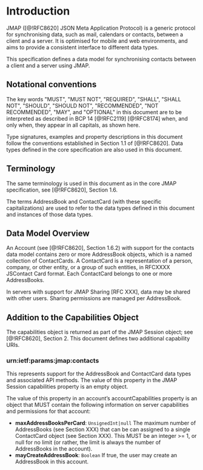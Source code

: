 # Introduction

JMAP ([@!RFC8620] JSON Meta Application Protocol) is a generic protocol for synchronising data, such as mail, calendars or contacts, between a client and a server. It is optimised for mobile and web environments, and aims to provide a consistent interface to different data types.

This specification defines a data model for synchronising contacts between a client and a server using JMAP.

## Notational conventions

The key words "MUST", "MUST NOT", "REQUIRED", "SHALL", "SHALL NOT", "SHOULD", "SHOULD NOT", "RECOMMENDED", "NOT RECOMMENDED", "MAY", and "OPTIONAL" in this document are to be interpreted as described in BCP 14 [@!RFC2119] [@!RFC8174] when, and only when, they appear in all capitals, as shown here.

Type signatures, examples and property descriptions in this document follow the conventions established in Section 1.1 of [@!RFC8620].  Data types defined in the core specification are also used in this document.

## Terminology

The same terminology is used in this document as in the core JMAP specification, see [@!RFC8620], Section 1.6.

The terms AddressBook and ContactCard (with these specific capitalizations) are used to refer to the data types defined in this document and instances of those data types.

## Data Model Overview

An Account (see [@!RFC8620], Section 1.6.2) with support for the contacts data model contains zero or more AddressBook objects, which is a named collection of ContactCards. A ContactCard is a representation of a person, company, or other entity, or a group of such entities, in RFCXXXX JSContact Card format. Each ContactCard belongs to one or more AddressBooks.

In servers with support for JMAP Sharing [RFC XXX], data may be shared with other users. Sharing permissions are managed per AddressBook.

## Addition to the Capabilities Object

The capabilities object is returned as part of the JMAP Session object; see [@!RFC8620], Section 2. This document defines two additional capability URIs.

### urn:ietf:params:jmap:contacts

This represents support for the AddressBook and ContactCard data types and associated API methods. The value of this property in the JMAP Session capabilities property is an empty object.

The value of this property in an account’s accountCapabilities property is an object that MUST contain the following information on server capabilities and permissions for that account:

- **maxAddressBooksPerCard**: `UnsignedInt|null`
  The maximum number of AddressBooks (see Section XXX) that can be can assigned to a single ContactCard object (see Section XXX). This MUST be an integer >= 1, or null for no limit (or rather, the limit is always the number of AddressBooks in the account).
- **mayCreateAddressBook**: `Boolean`
  If true, the user may create an AddressBook in this account.

